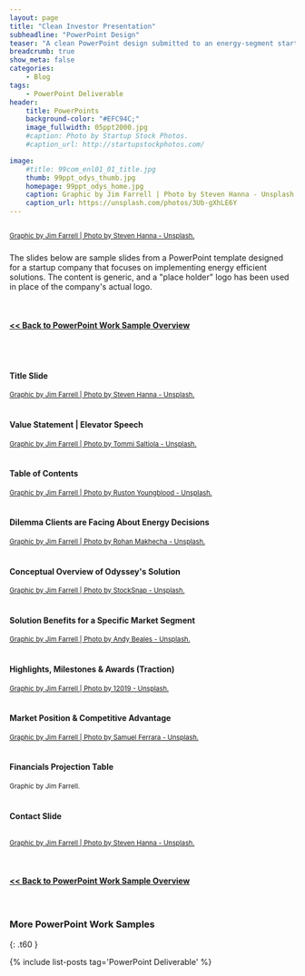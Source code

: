 ```yaml
---
layout: page
title: "Clean Investor Presentation"
subheadline: "PowerPoint Design"
teaser: "A clean PowerPoint design submitted to an energy-segment startup with a social conscience."
breadcrumb: true
show_meta: false
categories:
    - Blog
tags:
    - PowerPoint Deliverable
header:
    title: PowerPoints
    background-color: "#EFC94C;"
    image_fullwidth: 05ppt2000.jpg
    #caption: Photo by Startup Stock Photos.
    #caption_url: http://startupstockphotos.com/

image:
    #title: 99com_enl01_01_title.jpg
    thumb: 99ppt_odys_thumb.jpg
    homepage: 99ppt_odys_home.jpg
    caption: Graphic by Jim Farrell | Photo by Steven Hanna - Unsplash.
    caption_url: https://unsplash.com/photos/3Ub-gXhLE6Y
---
```

<!--more-->

<p style="margin:0;"><img src="{{ site.urlimg }}99ppt_odys_title.jpg" alt=""></p>
<p><a href="https://unsplash.com/photos/3Ub-gXhLE6Y"><small>Graphic by Jim Farrell | Photo by Steven Hanna - Unsplash.</small></a></p>

### <General Lead in Description>
The slides below are sample slides from a PowerPoint template designed for a startup company that focuses on implementing energy efficient solutions. The content is generic, and a "place holder" logo has been used in place of the company's actual logo.

<br>
<p style="margin:0;"><a href="http://mojo-web.com/blog/ppt-ovrv/"><h4><< Back to PowerPoint Work Sample Overview</h4></a></p>

<br><br>

<!--Slide 01-->
#### Title Slide
<p style="margin:0;"><img src="{{ site.urlimg }}99ppt_odys_zslide01.jpg" alt=""></p>
<p style="margin:0;"><a href="https://unsplash.com/photos/3Ub-gXhLE6Y"><small>Graphic by Jim Farrell | Photo by Steven Hanna - Unsplash.</small></a></p>
<br>

<!--Slide 02-->
#### Value Statement | Elevator Speech
<p style="margin:0;"><img src="{{ site.urlimg }}99ppt_odys_zslide02.jpg" alt=""></p>
<p style="margin:0;"><a href="https://unsplash.com/photos/1nBvotYiZQI"><small>Graphic by Jim Farrell | Photo by Tommi Saltiola - Unsplash.</small></a></p>
<br>

<!--Slide 03-->
#### Table of Contents
<p style="margin:0;"><img src="{{ site.urlimg }}99ppt_odys_zslide03.jpg" alt=""></p>
<p style="margin:0;"><a href="https://unsplash.com/photos/U1POHKqXYKs"><small>Graphic by Jim Farrell | Photo by Ruston Youngblood - Unsplash.</small></a></p>
<br>

<!--Slide 04-->
#### Dilemma Clients are Facing About Energy Decisions
<p style="margin:0;"><img src="{{ site.urlimg }}99ppt_odys_zslide04.jpg" alt=""></p>
<p style="margin:0;"><a href="https://unsplash.com/photos/jw3GOzxiSkw"><small>Graphic by Jim Farrell | Photo by Rohan Makhecha - Unsplash.</small></a></p>
<br>

<!--Slide 05-->
#### Conceptual Overview of Odyssey's Solution
<p style="margin:0;"><img src="{{ site.urlimg }}99ppt_odys_zslide05.jpg" alt=""></p>
<p style="margin:0;"><a href="https://pixabay.com/en/bulb-light-recycle-water-green-2587637/"><small>Graphic by Jim Farrell | Photo by StockSnap - Unsplash.</small></a></p>
<br>

<!--Slide 06-->
#### Solution Benefits for a Specific Market Segment
<p style="margin:0;"><img src="{{ site.urlimg }}99ppt_odys_zslide06.jpg" alt=""></p>
<p style="margin:0;"><a href="https://unsplash.com/@andybeales"><small>Graphic by Jim Farrell | Photo by Andy Beales - Unsplash.</small></a></p>
<br>

<!--Slide 07-->
#### Highlights, Milestones & Awards (Traction)
<p style="margin:0;"><img src="{{ site.urlimg }}99ppt_odys_zslide07.jpg" alt=""></p>
<p style="margin:0;"><a href="https://pixabay.com/en/germany-vineyards-landscape-scenic-1751443/"><small>Graphic by Jim Farrell | Photo by 12019 - Unsplash.</small></a></p>
<br>

<!--Slide 08-->
#### Market Position & Competitive Advantage
<p style="margin:0;"><img src="{{ site.urlimg }}99ppt_odys_zslide08.jpg" alt=""></p>
<p style="margin:0;"><a href="https://unsplash.com/photos/1527pjeb6jg"><small>Graphic by Jim Farrell | Photo by Samuel Ferrara - Unsplash.</small></a></p>
<br>

<!--Slide 09-->
#### Financials Projection Table
<p style="margin:0;"><img src="{{ site.urlimg }}99ppt_odys_zslide09.jpg" alt=""></p>
<p style="margin:0;"><small>Graphic by Jim Farrell.</small></p>
<br>

<!--Slide 10-->
#### Contact Slide
<p style="margin:0;"><img src="{{ site.urlimg }}99ppt_odys_zslide10.jpg" alt=""></p>
<p><a href="https://unsplash.com/photos/3Ub-gXhLE6Y"><small>Graphic by Jim Farrell | Photo by Steven Hanna - Unsplash.</small></a></p>

<br>
<p style="margin:0;"><a href="http://mojo-web.com/blog/ppt-ovrv/"><h4><< Back to PowerPoint Work Sample Overview</h4></a></p>
<br>

### More PowerPoint Work Samples
{: .t60 }

{% include list-posts tag='PowerPoint Deliverable' %}
